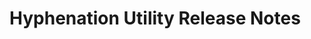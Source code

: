 <!-- Release notes authoring guidelines: http://keepachangelog.com/ -->

# Hyphenation Utility Release Notes

<!-- ## [Unreleased] -->

<!-- ## [VERSION] -->
